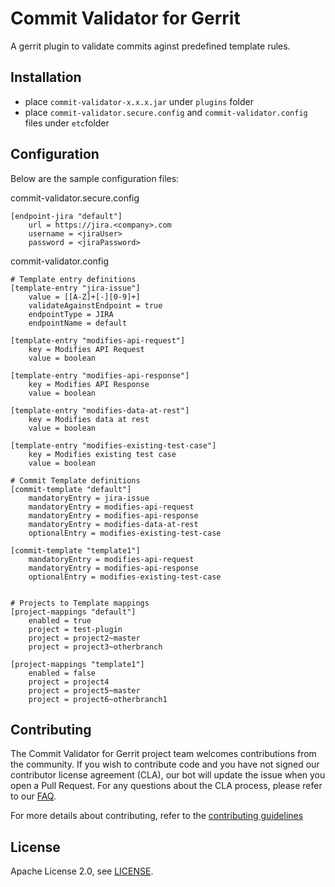 # Commit Validator for Gerrit
A gerrit plugin to validate commits aginst predefined template rules.

## Installation

* place `commit-validator-x.x.x.jar` under `plugins` folder
* place `commit-validator.secure.config` and `commit-validator.config` files under `etc`folder

## Configuration
Below are the sample configuration files:

commit-validator.secure.config
```
[endpoint-jira "default"]
    url = https://jira.<company>.com
    username = <jiraUser>
    password = <jiraPassword>
```
commit-validator.config
```
# Template entry definitions
[template-entry "jira-issue"]
    value = [[A-Z]+[-][0-9]+]
    validateAgainstEndpoint = true
    endpointType = JIRA
    endpointName = default

[template-entry "modifies-api-request"]
    key = Modifies API Request
    value = boolean

[template-entry "modifies-api-response"]
    key = Modifies API Response
    value = boolean

[template-entry "modifies-data-at-rest"]
    key = Modifies data at rest
    value = boolean

[template-entry "modifies-existing-test-case"]
    key = Modifies existing test case
    value = boolean

# Commit Template definitions
[commit-template "default"]
    mandatoryEntry = jira-issue
    mandatoryEntry = modifies-api-request
    mandatoryEntry = modifies-api-response
    mandatoryEntry = modifies-data-at-rest
    optionalEntry = modifies-existing-test-case

[commit-template "template1"]
    mandatoryEntry = modifies-api-request
    mandatoryEntry = modifies-api-response
    optionalEntry = modifies-existing-test-case


# Projects to Template mappings
[project-mappings "default"]
    enabled = true
    project = test-plugin
    project = project2~master
    project = project3~otherbranch

[project-mappings "template1"]
    enabled = false
    project = project4
    project = project5~master
    project = project6~otherbranch1
```

## Contributing

The Commit Validator for Gerrit project team welcomes contributions from the community. If you wish to contribute code and you have not signed our contributor license agreement (CLA), our bot will update the issue when you open a Pull Request. For any questions about the CLA process, please refer to our [FAQ](https://cla.vmware.com/faq).

For more details about contributing, refer to the [contributing guidelines](https://github.com/vmware/commit-validator-for-gerrit/blob/master/LICENSE.txt)

## License

Apache License 2.0, see [LICENSE](https://github.com/vmware/commit-validator-for-gerrit/blob/master/LICENSE.txt).
